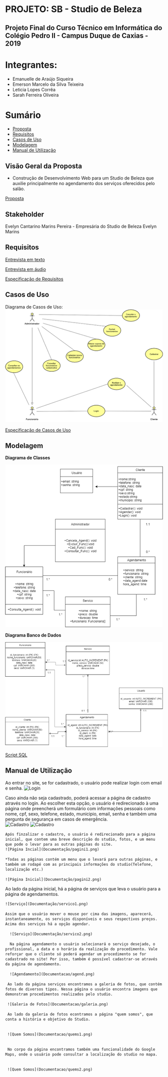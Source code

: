 # PROJETO: SB - Studio de Beleza
## Projeto Final do Curso Técnico em Informática do Colégio Pedro II - Campus Duque de Caxias - 2019

# Integrantes:
- Emanuelle de Araújo Siqueira
- Emerson Marcelo da Silva Teixeira
- Leticia Lopes Corrêa
- Sarah Ferreira Oliveira

# Sumário
- [Proposta](#Visão-Geral-da-Proposta)
- [Requisitos](#Requisitos)
- [Casos de Uso](#Casos-de-Uso)
- [Modelagem](#Modelagem)
- [Manual de Utilização](#Manual-de-Utilização)

## Visão Geral da Proposta
- Construção de Desenvolvimento Web para um Studio de Beleza que auxilie principalmente no agendamento dos serviços oferecidos pelo salão.

[Proposta](https://github.com/cp2-dc-info-projeto-final/sb-studio-de-beleza/blob/master/Documentacao/proposta.md)

## Stakeholder
 Evelyn Cantarino Marins Pereira - Empresária do Studio de Beleza Evelyn Marins

## Requisitos
[Entrevista em texto](https://github.com/cp2-dc-info-projeto-final/sb-studio-de-beleza/blob/master/Documentacao/entrevista.md)

[Entrevista em áudio](https://github.com/cp2-dc-info-projeto-final/sb-studio-de-beleza/blob/master/Documentacao/entrevista.mp3)

[Especificação de Requisitos](https://github.com/cp2-dc-info-projeto-final/sb-studio-de-beleza/blob/master/Documentacao/requisitos.md)

## Casos de Uso
Diagrama de Casos de Uso:
![Diagrama de Casos de Uso](Documentacao/diagrama_casosdeuso.png)

[Especificação de Casos de Uso](https://github.com/cp2-dc-info-projeto-final/sb-studio-de-beleza/blob/master/Documentacao/casos-de-uso.md)

## Modelagem
**Diagrama de Classes**

![Diagrama de Classes](Documentacao/diagrama_declasses.png)

**Diagrama Banco de Dados**

![Diagrama Banco de Dados](Documentacao/diagrama_BD.png)

[Script SQL](Projeto/schema.sql) 

## Manual de Utilização
 Ao entrar no site, se for cadastrado, o usuário pode realizar login com email e senha. 
 ![Login](Documentação/login.png)

 Caso ainda não seja cadastrado, poderá acessar a página de cadastro através no login. Ao escolher esta opção, o usuário é redirecionado à uma página onde preencherá um formulário com informações pessoais como nome, cpf, sexo, telefone, estado, municipio, email, senha e também uma pergunta de segurança em casos de emergência.  
   ![Cadastro](Documentação/cadastro1.png)
    ![Cadastro](Documentação/cadastro2.png)

    Após finzalizar o cadastro, o usuário é redirecionado para a página inicial, que contem uma breve descrição do studio, fotos, e um menu que pode o levar para as outras páginas do site.
    ![Página Incial](Documentação/pagini1.png)
    
    *Todas as páginas contém um menu que o levará para outras páginas, e também um rodapé com as principais informações do studio(Telefone, localização etc.) 
    
    ![Página Inicial](Documentação/pagini2.png)

   Ao lado da página inicial, há a página de serviços que leva o usuário para a página de agendamentos. 
    
    ![Serviço](Documentação/servico1.png)

    Assim que o usuário mover o mouse por cima das imagens, aparecerá, instantaneamente, os serviços disponíveis e seus respectivos preços. Acima dos serviços há a opção agendar.

      ![Serviço](Documentação/servico2.png)

      Na página agendamento o usuário selecionará o serviço desejado, o profissional, a data e o horário da realização do procedimento. Vale reforçar que o cliente só poderá agendar um procedimento se for cadastrado no site! Por isso, também é possível cadastrar-se através da página de agendamento.

      ![Agendamento](Documentacao/agend.png)

     Ao lado da página serviços encontramos a galeria de fotos, que contém fotos de diversos tipos. Nessa página o usuário encontra imagens que demonstram procedimentos realizados pelo studio.

     ![Galeria de Fotos](Documentacao/galeria.png) 

     Ao lado da galeria de fotos econtramos a página "quem somos", que conta a história e objetivo do Studio. 
      
      
     ![Quem Somos](Documentacao/quems1.png)
     
     
     No corpo da página encontramos também uma funcionalidade do Google Maps, onde o usuário pode consultar a localização do studio no mapa. 
  

     ![Quem Somos](Documentacao/quems2.png)